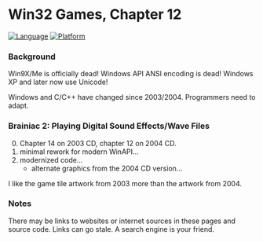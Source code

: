 # Win32 Games, Chapter 12
[![Language](https://img.shields.io/badge/Language%20-C++-blue.svg)](https://github.com/GeorgePimpleton/Win32-games/)
[![Platform](https://img.shields.io/badge/Platform%20-Win32-blue.svg)](https://github.com/GeorgePimpleton/Win32-games/)

### Background
Win9X/Me is officially dead!  Windows API ANSI encoding is dead!  Windows XP and later now use Unicode!

Windows and C/C++ have changed since 2003/2004.  Programmers need to adapt.

### Brainiac 2: Playing Digital Sound Effects/Wave Files
0. Chapter 14 on 2003 CD, chapter 12 on 2004 CD.
1. minimal rework for modern WinAPI...
2. modernized code...
   + alternate graphics from the 2004 CD version...
   
I like the game tile artwork from 2003 more than the artwork from 2004.

### Notes
There may be links to websites or internet sources in these pages and source code. Links can go stale. A search engine is your friend.
